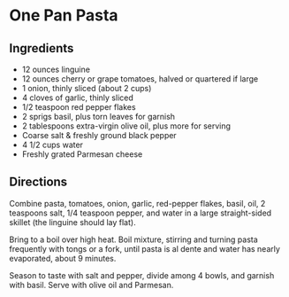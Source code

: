 # One Pan Pasta

## Ingredients
* 12 ounces linguine
* 12 ounces cherry or grape tomatoes, halved or quartered if large
* 1 onion, thinly sliced (about 2 cups)
* 4 cloves of garlic, thinly sliced
* 1/2 teaspoon red pepper flakes
* 2 sprigs basil, plus torn leaves for garnish
* 2 tablespoons extra-virgin olive oil, plus more for serving
* Coarse salt & freshly ground black pepper
* 4 1/2 cups water
* Freshly grated Parmesan cheese

## Directions
Combine pasta, tomatoes, onion, garlic, red-pepper flakes, basil, oil, 2 teaspoons salt, 1/4 teaspoon pepper, and water in a large straight-sided skillet (the linguine should lay flat).

Bring to a boil over high heat. Boil mixture, stirring and turning pasta frequently with tongs or a fork, until pasta is al dente and water has nearly evaporated, about 9 minutes.

Season to taste with salt and pepper, divide among 4 bowls, and garnish with basil. Serve with olive oil and Parmesan.

